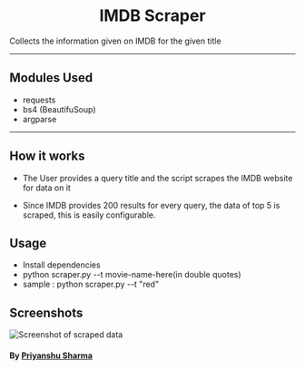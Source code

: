 <h1 align="center"> IMDB Scraper</h1>
Collects the information given on IMDB for the given title

---

## Modules Used

- requests
- bs4 (BeautifuSoup)
- argparse

<hr>

## How it works

- The User provides a query title and the script scrapes the IMDB website for data on it

- Since IMDB provides 200 results for every query, the data of top 5 is scraped, this is easily configurable.

## Usage

- Install dependencies
- python scraper.py --t movie-name-here(in double quotes)
- sample : python scraper.py --t "red"

## Screenshots

![Screenshot of scraped data](https://i.imgur.com/8pFFG7r.png)

#### By [Priyanshu Sharma](https://github.com/priyanshu20)
